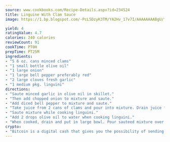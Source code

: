 ```yaml
---
source: www.cookbooks.com/Recipe-Details.aspx?id=234524
title: Linguine With Clam Sauce
image: https://1.bp.blogspot.com/-PcL5DzyK3TM/YA2Hv_17v7I/AAAAAAAABgU/fyHeesSth_IZW9mL5lk6GxJO8cW8ksrGACLcBGAsYHQ/s320/12.png

yield: 4
ratingValue: 4.7
calories: 240 calories
reviewCount: 91
cookTime: PT0H
prepTime: PT25M
ingredients:
- "5 6 oz. cans minced clams"
- "1 small bottle olive oil"
- "1 large onion"
- "1 large bell pepper preferably red"
- "2 large cloves fresh garlic"
- "1 medium pkg. linguini"
directions:
- "Saute minced garlic in olive oil in skillet."
- "Then add chopped onion to mixture and saute."
- "Add diced bell pepper to mixture and saute."
- "Take juice from 2 cans of clams and pour into mixture. Drain juice from the rest of the clams and pour out."
- "Saute mixture while cooking linguini."
- "Add 2 drops olive oil to water when cooking linguini."
- "When cooked, drain and put in large bowl. Pour sauteed mixture over and mix."
crypto:
- "Bitcoin is a digital cash that gives you the possibility of sending money all over the world, instantly and without a fee."
---
```

